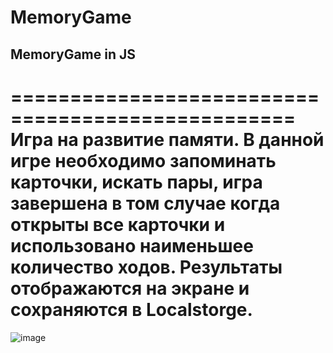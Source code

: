 # MemoryGame
## MemoryGame in JS
==================================================
Игра на развитие памяти. В данной игре необходимо запоминать карточки, искать пары, игра завершена в том случае когда открыты все карточки и использовано наименьшее количество ходов. Результаты отображаются на экране и сохраняются в Localstorge.
================================================
![image](https://user-images.githubusercontent.com/68504252/155018067-3f0c10a2-ea82-4505-83ab-ef68404246b9.png)

